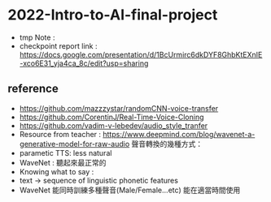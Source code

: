 # 2022-Intro-to-AI-final-project

- tmp Note : 
- checkpoint report link : https://docs.google.com/presentation/d/1BcUrmirc6dkDYF8GhbKtEXnIE-xco6E31_yja4ca_8c/edit?usp=sharing

## reference
- https://github.com/mazzzystar/randomCNN-voice-transfer
- https://github.com/CorentinJ/Real-Time-Voice-Cloning
- https://github.com/vadim-v-lebedev/audio_style_tranfer
- Resource from teacher : https://www.deepmind.com/blog/wavenet-a-generative-model-for-raw-audio
聲音轉換的幾種方式：
- parametic TTS: less natural
- WaveNet : 聽起來最正常的
- Knowing what to say : 
- text $\to$ sequence of linguistic phonetic features
- WaveNet 能同時訓練多種聲音(Male/Female...etc) 能在適當時間使用
